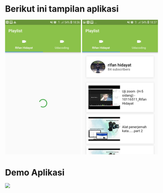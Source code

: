 
<h1><b>Berikut ini tampilan aplikasi</b></h1>


<img src="ss/1.jpeg" width="250" heigth="400">                   <img src="ss/2.jpeg" width="250" heigth="400">

<h1><b>Demo Aplikasi</b></h1>

[<img src="https://www.youtube.com/watch?v=YVJSvsFhU7E&feature=youtu.be" width="50%">](https://youtu.be/YVJSvsFhU7E&feature=youtu.be)




